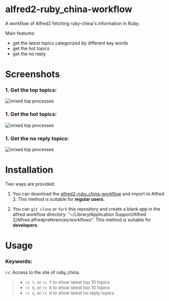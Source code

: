 alfred2-ruby_china-workflow
======================

A workflow of Alfred2 fetching ruby-china's information in Ruby.

Main features:

- get the latest topics categorized by different key words
- get the hot topics
- get the no reply

Screenshots
======================

### 1. Get the top topics:

![mixed top processes](https://raw.github.com/KgTong/alfred2-ruby_china-workflow/master/screenshots/topics.png)

### 1. Get the hot topics:

![mixed top processes](https://raw.github.com/KgTong/alfred2-ruby_china-workflow/master/screenshots/hot_topics.png)

### 1. Get the no reply topics:

![mixed top processes](https://raw.github.com/KgTong/alfred2-ruby_china-workflow/master/screenshots/no_reply.png)



Installation
======================

Two ways are provided:

1. You can download the [alfred2-ruby_china-workflow](https://github.com/KgTong/alfred2-ruby_china-workflow/raw/master/ruby-china.alfredworkflow) and import to Alfred 2. This method is suitable for **regular users**.

2. You can `git clone` or `fork` this repository and create a blank app in the alfred workflow directory: "~/Library/Application Support/Alfred 2/Alfred.alfredpreferences/workflows". This method is suitable for **developers**.

Usage
======================

### Keywords:

`rc`: Access to the site of ruby_china.

>   - `rc t`, or `rc T` to show latest top 10 topics 
>   - `rc h`, or `rc H` to show latest top 10 topics
>   - `rc n`, or `rc N` to show latest no reply topics
